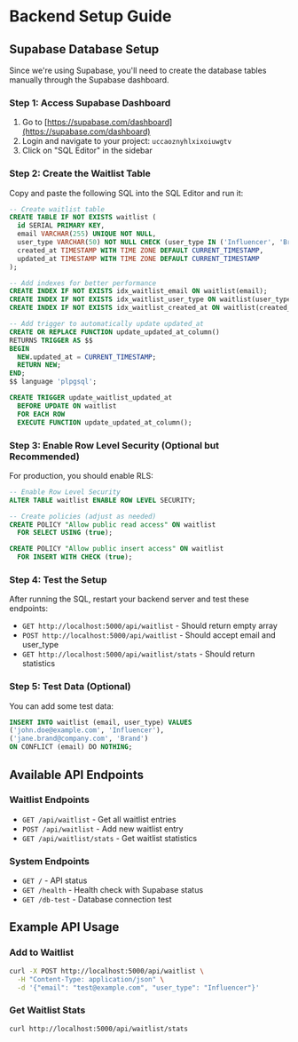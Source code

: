 # Backend Setup Guide

## Supabase Database Setup

Since we're using Supabase, you'll need to create the database tables manually through the Supabase dashboard.

### Step 1: Access Supabase Dashboard

1. Go to [https://supabase.com/dashboard](https://supabase.com/dashboard)
2. Login and navigate to your project: `uccaoznyhlxixoiuwgtv`
3. Click on "SQL Editor" in the sidebar

### Step 2: Create the Waitlist Table

Copy and paste the following SQL into the SQL Editor and run it:

```sql
-- Create waitlist table
CREATE TABLE IF NOT EXISTS waitlist (
  id SERIAL PRIMARY KEY,
  email VARCHAR(255) UNIQUE NOT NULL,
  user_type VARCHAR(50) NOT NULL CHECK (user_type IN ('Influencer', 'Brand')),
  created_at TIMESTAMP WITH TIME ZONE DEFAULT CURRENT_TIMESTAMP,
  updated_at TIMESTAMP WITH TIME ZONE DEFAULT CURRENT_TIMESTAMP
);

-- Add indexes for better performance
CREATE INDEX IF NOT EXISTS idx_waitlist_email ON waitlist(email);
CREATE INDEX IF NOT EXISTS idx_waitlist_user_type ON waitlist(user_type);
CREATE INDEX IF NOT EXISTS idx_waitlist_created_at ON waitlist(created_at);

-- Add trigger to automatically update updated_at
CREATE OR REPLACE FUNCTION update_updated_at_column()
RETURNS TRIGGER AS $$
BEGIN
  NEW.updated_at = CURRENT_TIMESTAMP;
  RETURN NEW;
END;
$$ language 'plpgsql';

CREATE TRIGGER update_waitlist_updated_at 
  BEFORE UPDATE ON waitlist 
  FOR EACH ROW 
  EXECUTE FUNCTION update_updated_at_column();
```

### Step 3: Enable Row Level Security (Optional but Recommended)

For production, you should enable RLS:

```sql
-- Enable Row Level Security
ALTER TABLE waitlist ENABLE ROW LEVEL SECURITY;

-- Create policies (adjust as needed)
CREATE POLICY "Allow public read access" ON waitlist
  FOR SELECT USING (true);

CREATE POLICY "Allow public insert access" ON waitlist
  FOR INSERT WITH CHECK (true);
```

### Step 4: Test the Setup

After running the SQL, restart your backend server and test these endpoints:

- `GET http://localhost:5000/api/waitlist` - Should return empty array
- `POST http://localhost:5000/api/waitlist` - Should accept email and user_type
- `GET http://localhost:5000/api/waitlist/stats` - Should return statistics

### Step 5: Test Data (Optional)

You can add some test data:

```sql
INSERT INTO waitlist (email, user_type) VALUES
('john.doe@example.com', 'Influencer'),
('jane.brand@company.com', 'Brand')
ON CONFLICT (email) DO NOTHING;
```

## Available API Endpoints

### Waitlist Endpoints
- `GET /api/waitlist` - Get all waitlist entries
- `POST /api/waitlist` - Add new waitlist entry
- `GET /api/waitlist/stats` - Get waitlist statistics

### System Endpoints
- `GET /` - API status
- `GET /health` - Health check with Supabase status
- `GET /db-test` - Database connection test

## Example API Usage

### Add to Waitlist
```bash
curl -X POST http://localhost:5000/api/waitlist \
  -H "Content-Type: application/json" \
  -d '{"email": "test@example.com", "user_type": "Influencer"}'
```

### Get Waitlist Stats
```bash
curl http://localhost:5000/api/waitlist/stats
``` 